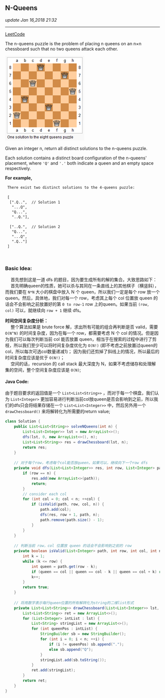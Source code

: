 ## N-Queens
_update Jan 16,2018  21:32_

---
[LeetCode](https://leetcode.com/problems/n-queens/description/)

The n-queens puzzle is the problem of placing n queens on an n×n chessboard such that no two queens attack each other.

![](/assets/8-queens.png)

Given an integer n, return all distinct solutions to the n-queens puzzle.

Each solution contains a distinct board configuration of the n-queens' placement, where `'Q'` and `'.'` both indicate a queen and an empty space respectively.

**For example,**

     There exist two distinct solutions to the 4-queens puzzle:
 
     [
      [".Q..",  // Solution 1
       "...Q",
       "Q...",
       "..Q."],
     
      ["..Q.",  // Solution 2
       "Q...",
       "...Q",
       ".Q.."]
     ]
   
<br>

### Basic Idea:
&emsp; 首先想到这是一道 dfs 的题目，因为要生成所有的解的集合。大致思路如下：  
&emsp; 首先明确queen的性质，她可以杀与其同在一条直线上的其他棋子（横竖斜），而我们要在 `N*N` 大小的棋盘中放入 N 个 queen，所以我们一定是每个 row 放一个 queen。然后，具体地，我们对每一个 row，考虑其上每个 col 位置放 queen 的话会不会影响之前放置好的第 `0 to row-1` row 上的queen。如果当前 `(row, col)` 可以，就继续向 `row + 1` 继续 dfs。

**时间空间复杂度分析：**  
&emsp; 整个算法如果是 brute force 解，求出所有可能的组合再判断是否 valid，需要 `O(N^N)` 的时间复杂度，因为在每一个 row，都需要考虑 N 个 col 的情况。但是因为我们可以每次判断当前 col 能否放置 queen，相当于在搜索的过程中进行了剪枝，所以我们至少可以将时间复杂度优化为 `O(N!)` (即不考虑之前放置过queen的col，所以每次可选col数量递减1)； 因为我们还剪掉了斜线上的情况，所以最后的时间复杂度应该是优于 `O(N!)`；  
&emsp; 空间的话，recursion 的 call stack 最大深度为 N，如果不考虑储存和处理解集的空间，整个空间复杂度应该是 `O(N)`;

#### Java Code:
由于题目要求的返回值是一个 `List<List<String>>` ，而对于每一个棋盘，我们认为 `List<Integer>` 更加容易进行判断当前col放queen是否会影响到之前，所以我们的dfs只会将结果存储在一个 `List<List<Integer>>` 中，然后另外用一个 `drawChessboard()` 来将解转化为所需要的return value;

```java
class Solution {
    public List<List<String>> solveNQueens(int n) {
        List<List<Integer>> lst = new ArrayList<>();
        dfs(lst, 0, new ArrayList<>(), n);
        List<List<String>> res = drawChessboard(lst, n);
        return res;
    }
    
    // 对于每个row，考虑每个col能否放queen，如果可以，继续向下一个row dfs
    private void dfs(List<List<Integer>> res, int row, List<Integer> path, int n) {
        if (row == n) {
            res.add(new ArrayList<>(path));
            return;
        }
        // consider each col
        for (int col = 0; col < n; ++col) {
            if (isValid(path, row, col, n)) {
                path.add(col);
                dfs(res, row + 1, path, n);
                path.remove(path.size() - 1);
            }
        }
    }
    
    // 判断当前 row，col 位置放 queen 的话会不会影响到之前的 row
    private boolean isValid(List<Integer> path, int row, int col, int n) {
        int k = 1;
        while (k <= row) {
            int queen = path.get(row - k);
            if (queen == col || queen == col - k || queen == col + k) return false;
            k++;
        }
        return true;
    }
    
    // 将用数字表示每行queen位置的所有解转化为string的二维list形式
    private List<List<String>> drawChessboard(List<List<Integer>> lst, int n) {
        List<List<String>> ret = new ArrayList<>();
        for (List<Integer> intList : lst) {
            List<String> stringList = new ArrayList<>();
            for (int queenPos : intList) {
                StringBuilder sb = new StringBuilder();
                for (int i = 0; i < n; ++i) {
                    if (i != queenPos) sb.append(".");
                    else sb.append("Q");
                }
                stringList.add(sb.toString());
            }
            ret.add(stringList);
        }
        return ret;
    } 
}
```



















